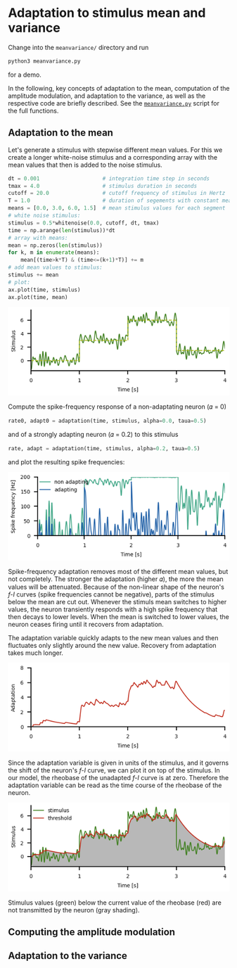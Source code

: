 # Adaptation to stimulus mean and variance

Change into the `meanvariance/` directory and run
``` sh
python3 meanvariance.py
```
for a demo.

In the following, key concepts of adaptation to the mean, computation
of the amplitude modulation, and adaptation to the variance, as well
as the respective code are briefly described. See the
[`meanvariance.py`](meanvariance.py) script for the full functions.


## Adaptation to the mean

Let's generate a stimulus with stepwise different mean values. For
this we create a longer white-noise stimulus and a corresponding
array with the mean values that then is added to the noise stimulus.

``` py
dt = 0.001                    # integration time step in seconds
tmax = 4.0                    # stimulus duration in seconds
cutoff = 20.0                 # cutoff frequency of stimulus in Hertz
T = 1.0                       # duration of segements with constant mean in seconds
means = [0.0, 3.0, 6.0, 1.5]  # mean stimulus values for each segment
# white noise stimulus:
stimulus = 0.5*whitenoise(0.0, cutoff, dt, tmax)
time = np.arange(len(stimulus))*dt
# array with means:
mean = np.zeros(len(stimulus))
for k, m in enumerate(means):
    mean[(time>k*T) & (time<=(k+1)*T)] += m
# add mean values to stimulus:
stimulus += mean
# plot:
ax.plot(time, stimulus)
ax.plot(time, mean)
```

![meanstimulus](meanvariance-meanstimulus.png)

Compute the spike-frequency response of a non-adaptating neuron
(&#120572; = 0)
``` py
rate0, adapt0 = adaptation(time, stimulus, alpha=0.0, taua=0.5)
```
and of a strongly adapting neuron (&#120572; = 0.2) to this stimulus
``` py
rate, adapt = adaptation(time, stimulus, alpha=0.2, taua=0.5)
```
and plot the resulting spike frequencies:

![meanresponse](meanvariance-meanresponse.png)

Spike-frequency adaptation removes most of the different mean values,
but not completely. The stronger the adaptation (higher &#120572;),
the more the mean values will be attenuated. Because of the non-linear
shape of the neuron's *f-I* curves (spike frequencies cannot be
negative), parts of the stimulus below the mean are cut out. Whenever
the stimuls mean switches to higher values, the neuron transiently
responds with a high spike frequency that then decays to lower levels.
When the mean is switched to lower values, the neuron ceases firing
until it recovers from adaptation.

The adaptation variable quickly adapts to the new mean values and then fluctuates
only slightly around the new value. Recovery from adaptation takes much longer.

![meanadapt](meanvariance-meanadapt.png)

Since the adaptation variable is given in units of the stimulus, and
it governs the shift of the neuron's *f-I* curve, we can plot it on
top of the stimulus.  In our model, the rheobase of the unadapted
*f-I* curve is at zero.  Therefore the adaptation variable can be read
as the time course of the rheobase of the neuron.

![meanthreshold](meanvariance-meanthreshold.png)

Stimulus values (green) below the current value of the rheobase (red)
are not transmitted by the neuron (gray shading).


## Computing the amplitude modulation


## Adaptation to the variance

